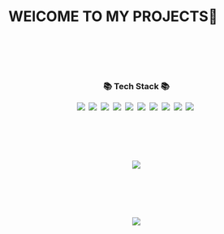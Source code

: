 
#  WElCOME TO MY PROJECTS👋	




<br><br><br><br>
<h3 align="center">📚 Tech Stack 📚</h3>

<div align="center">
	<img src="https://img.shields.io/badge/HTML5-E34F26?style=flat&logo=HTML5&logoColor=white" /></a>&nbsp
	<img src="https://img.shields.io/badge/CSS3-1572B6?style=flat&logo=CSS3&logoColor=white" /></a>&nbsp
	<img src="https://img.shields.io/badge/Python-3776AB?style=flat&logo=Python&logoColor=white" /></a>&nbsp
	<img src="https://img.shields.io/badge/Flask-000000?style=flat&logo=Flask&logoColor=white" /></a>&nbsp
	<img src="https://img.shields.io/badge/JavaScript-F7DF1E?style=flat&logo=JavaScript&logoColor=white" /></a>&nbsp
	<img src="https://img.shields.io/badge/TypeScript-3178C6?style=flat&logo=TypeScript&logoColor=white" /></a>&nbsp
	<img src="https://img.shields.io/badge/React-61DAFB?style=flat&logo=React&logoColor=white" /></a>&nbsp
	<img src="https://img.shields.io/badge/PostgreSQL-4169E1?style=flat&logo=PostgreSQL&logoColor=white" /></a>&nbsp
	<img src="https://img.shields.io/badge/Slack-4A154B?style=flat&logo=Slack&logoColor=white" /></a>&nbsp
	<img src="https://img.shields.io/badge/Jira-0052CC?style=flat&logo=Jira&logoColor=white" /></a>&nbsp
</div>

<br><br><br><br>

<div align="center">
<img src="https://github-readme-stats.vercel.app/api/top-langs/?username=lhjwork&layout=compact">

<br><br><br><br>

<img src="https://github-readme-stats.vercel.app/api?username=lhjwork&show_icons=true">
</div>
